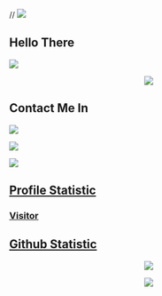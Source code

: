 </h1>

<p align="center">

 // <img src="https://telegra.ph/file/56f641c3cf138aa7f27b2.jpg" />

</p>

## Hello There
<a href="//https://instagram.com/dark_devil_3609"><img align="center" src="https://cardivo.vercel.app/api?name=Gourav&description=Halo,%20I%27m%20Gourav%20and%20I'm%20still a beginner %20programer%20Nice%20to%20meet%20you%20%F0%9F%91%8B&image=https://avatars.githubusercontent.com/darkdevil3610&usqp=CAU&backgroundColor=%23ecf0f1&youtube=GOURAV&github=GS&pattern=ticTacToe&colorPattern=%23eaeaea&site=webraku.xyz"/></a>

<p align="center">
  <img src="https://komarev.com/ghpvc/?username=darkdevil3610&label=VIEWS&style=flat-square&color=orange" />
</p>



## Contact Me In

<p>

  <a href="https://instagram.com/dark_devil_3609"><img src="https://img.shields.io/badge/Instagram-E4405F?style=for-the-badge&logo=instagram&logoColor=white"/> 

  <a href="https://wa.me/918089152280/"><img src="https://img.shields.io/badge/WhatsApp-25D366?style=for-the-badge&logo=whatsapp&logoColor=white" />

   <a href="https://github.com/darkdevil3610"><img src="https://img.shields.io/badge/-GitHub-black?style=flat-square&logo=github" /> 

</p>

## Profile Statistic

<h3 align="left">Visitor</h3>

<p align="center">
           

## Github Statistic

<p align="center"><a href="https://github.com/darkdevil3610"><img src="https://github-readme-stats.vercel.app/api?username=darkdevil3610&show_icons=true&theme=radical"></a></p>
<p align="center"><a href="https://github.com/darkdevil3610"><img src="https://github-readme-stats.vercel.app/api/top-langs/?username=darkdevil3610&theme=radical&layout=compact"></a></p> 
    


